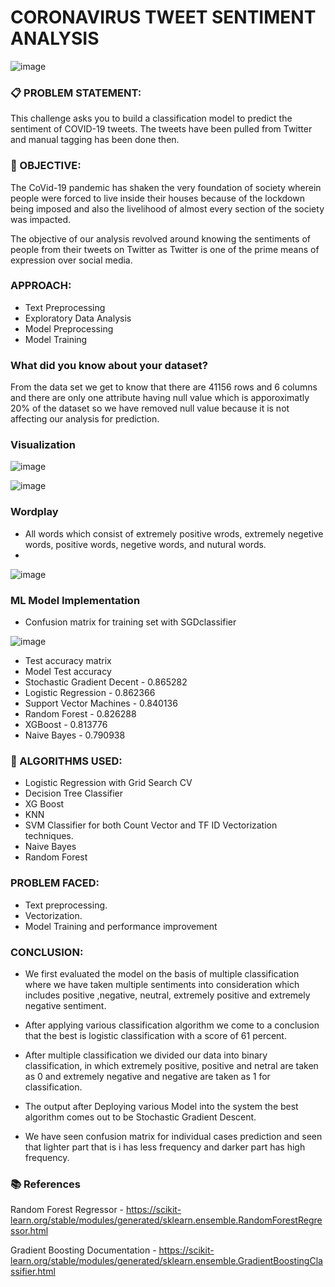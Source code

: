 # CORONAVIRUS TWEET SENTIMENT ANALYSIS

![image](https://github.com/KapilNarayanSingh/Coronavirus-Tweet-Sentiment-Analysis/assets/117643744/95d1fb48-f27c-4d75-af16-def90237dea0)


### 📋 PROBLEM STATEMENT:

This challenge asks you to build a classification model to predict the sentiment of COVID-19 tweets. The tweets have been pulled from Twitter and manual tagging has been done then.

###  🎯 OBJECTIVE: 

The CoVid-19 pandemic has shaken the very foundation of society wherein people were forced to live inside their houses because of the lockdown being imposed and also the livelihood of almost every section of the society was impacted. 

The objective of our analysis revolved around knowing the sentiments of people from their tweets on Twitter as Twitter is one of the prime means of expression over social media.

###  APPROACH:
-	Text Preprocessing
-	Exploratory Data Analysis 
-	Model Preprocessing
-	Model Training
  
### What did you know about your dataset?
From the data set we get to know that there are 41156 rows and 6 columns and there are only one attribute having null value which is apporoximatly 20% of the dataset so we have removed null value because it is not affecting our analysis for prediction.

### Visualization
![image](https://github.com/KapilNarayanSingh/Coronavirus-Tweet-Sentiment-Analysis/assets/117643744/19aad54a-fa64-41f7-add9-718043a9e84c)

![image](https://github.com/KapilNarayanSingh/Coronavirus-Tweet-Sentiment-Analysis/assets/117643744/1dc8eb1b-551a-4ea1-a994-5c23e1f1ac64)

### Wordplay
- All words which consist of extremely positive wrods, extremely negetive words, positive words, negetive words, and nutural words.
- 
![image](https://github.com/KapilNarayanSingh/Coronavirus-Tweet-Sentiment-Analysis/assets/117643744/ec06431e-d40b-4090-b770-287398e9931a)

### ML Model Implementation
- Confusion matrix for training set with SGDclassifier
  
![image](https://github.com/KapilNarayanSingh/Coronavirus-Tweet-Sentiment-Analysis/assets/117643744/2e023247-5e13-4947-9c41-42f05bc86dbc)

- Test accuracy matrix
- Model	Test accuracy
-	Stochastic Gradient Decent	- 0.865282
-	Logistic Regression - 	0.862366
-	Support Vector Machines	- 0.840136
-	Random Forest -	0.826288
-	XGBoost -	0.813776
-	Naive Bayes -	0.790938

  









### 📘 ALGORITHMS USED:
- Logistic Regression with Grid Search CV
- Decision Tree Classifier
- XG Boost 
- KNN
- SVM Classifier for both Count Vector and TF ID Vectorization techniques.
- Naive Bayes
- Random Forest

### PROBLEM FACED:

-	Text preprocessing.
-	Vectorization.
-	Model Training and performance improvement

### CONCLUSION:
- We first evaluated the model on the basis of multiple classification where we have taken multiple sentiments into consideration which includes positive ,negative, neutral, extremely positive and extremely negative sentiment.

- After applying various classification algorithm we come to a conclusion that the best is logistic classification with a score of 61 percent.
- After multiple classification we divided our data into binary classification, in which extremely positive, positive and netral are taken as 0 and extremely negative and negative are taken as 1 for classification.
- The output after Deploying various Model into the system the best algorithm comes out to be Stochastic Gradient Descent.
- We have seen confusion matrix for individual cases prediction and seen that lighter part that is i
has less frequency and darker part has high frequency.


### 📚 References
Random Forest Regressor - https://scikit-learn.org/stable/modules/generated/sklearn.ensemble.RandomForestRegressor.html 

Gradient Boosting Documentation - https://scikit-learn.org/stable/modules/generated/sklearn.ensemble.GradientBoostingClassifier.html


